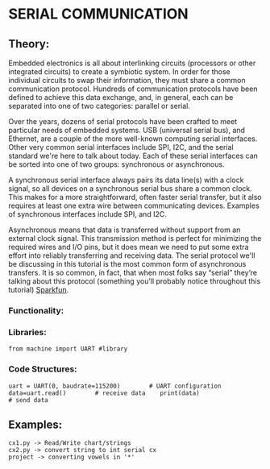 # SERIAL COMMUNICATION
## Theory:
Embedded electronics is all about interlinking circuits (processors or other integrated circuits) to create a symbiotic system. In order for those individual circuits to swap their information, they must share a common communication protocol. Hundreds of communication protocols have been defined to achieve this data exchange, and, in general, each can be separated into one of two categories: parallel or serial.

Over the years, dozens of serial protocols have been crafted to meet particular needs of embedded systems. USB (universal serial bus), and Ethernet, are a couple of the more well-known computing serial interfaces. Other very common serial interfaces include SPI, I2C, and the serial standard we're here to talk about today. Each of these serial interfaces can be sorted into one of two groups: synchronous or asynchronous.

A synchronous serial interface always pairs its data line(s) with a clock signal, so all devices on a synchronous serial bus share a common clock. This makes for a more straightforward, often faster serial transfer, but it also requires at least one extra wire between communicating devices. Examples of synchronous interfaces include SPI, and I2C.

Asynchronous means that data is transferred without support from an external clock signal. This transmission method is perfect for minimizing the required wires and I/O pins, but it does mean we need to put some extra effort into reliably transferring and receiving data. The serial protocol we'll be discussing in this tutorial is the most common form of asynchronous transfers. It is so common, in fact, that when most folks say “serial” they’re talking about this protocol (something you’ll probably notice throughout this tutorial) [Sparkfun](https://learn.sparkfun.com/tutorials/serial-communication/all).
### Functionality:



### Libraries:
```
from machine import UART #library 
```
### Code Structures:
```
uart = UART(0, baudrate=115200)        # UART configuration
data=uart.read()        # receive data    print(data)                            # send data
```
## Examples:
```
cx1.py -> Read/Write chart/strings
cx2.py -> convert string to int serial cx
project -> converting vowels in '*'
```
